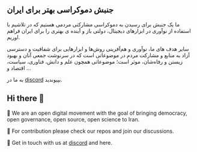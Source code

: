 ## جنبش دموکراسی بهتر برای ایران

ما یک جنبش برای رسیدن به دموکراسی مشارکتی مردمی هستیم که در تلاشیم با استفاده از نوآوری در ابزارهای دیجیتال، دولتی باز و آینده ی بهتری را برای ایران فراهم اوریم.

 سایر هدف های ما، نوآوری و هم‌آفرینی روش‌ها و ابزارهایی برای شفافیت و دسترسی  آزاد به منابع  و مشارکت مردم در موضوعاتی است که در سرنوشت جمعی آنان و بهبود زیستن و رفاه‌شان، موثر است؛ موضوعاتی همچون علم و دانش، فناوری، سیاست، اقتصاد و ...

به ما  در [discord](https://discord.gg/ttXrPz7f) بپیوندید.

## Hi there 👋

🙋‍  We are an open digital movement with the goal of bringing democracy, open governance, open source, open science to Iran.

🌈  For contribution please check our repos and join our discussions.

🗽  Get in touch with us at [discord](https://discord.gg/ku8Mc2bbCX) and here.

